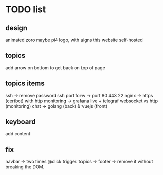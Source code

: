 # TODO list

## design
animated zoro
maybe pi4 logo, with signs this website self-hosted

## topics
add arrow on bottom to get back on top of page

## topics items
ssh        -> remove password ssh
port forw  -> port 80 443 22
nginx      -> https (certbot) with http
monitoring -> grafana live + telegraf websocket vs http (monitoring)
chat       -> golang (back) & vuejs (front)

## keyboard
add content

## fix
navbar -> two times @click trigger. 
topics -> footer -> remove it without breaking the DOM.
